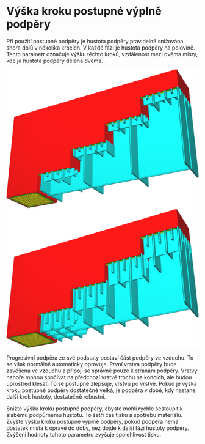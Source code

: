 Výška kroku postupné výplně podpěry
====
Při použití postupné podpěry je hustota podpěry pravidelně snižována shora dolů v několika krocích. V každé fázi je hustota podpěry na polovině. Tento parametr označuje výšku těchto kroků, vzdálenost mezi dvěma místy, kde je hustota podpěry dělena dvěma.

![Výška kroku 1 mm](../../../articles/images/gradual_support_infill_step_height_1mm.png)
![Výška kroku 3 mm](../../../articles/images/gradual_support_infill_step_height_3mm.png)

Progresivní podpěra ze své podstaty postaví část podpěry ve vzduchu. To se však normálně automaticky opravuje. První vrstva podpěry bude zavěšena ve vzduchu a připojí se správně pouze k stranám podpěry. Vrstvy nahoře mohou spočívat na předchozí vrstvě trochu na koncích, ale budou uprostřed klesat. To se postupně zlepšuje, vrstvu po vrstvě. Pokud je výška kroku postupné podpěry dostatečně velká, je podpěra v době, kdy nastane další krok hustoty, dostatečně robustní.

Snižte výšku kroku postupné podpěry, abyste mohli rychle sestoupit k slabému podpůrnému hustotu. To šetří čas tisku a spotřebu materiálu. Zvyšte výšku kroku postupné výplně podpěry, pokud podpěra nemá dostatek místa k opravě do doby, než dojde k další fázi hustoty podpěry. Zvýšení hodnoty tohoto parametru zvyšuje spolehlivost tisku.